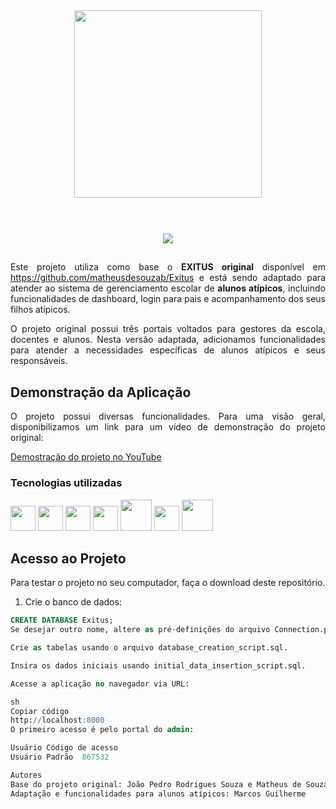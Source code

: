 <div align="center">
  <img style="margin-bottom: 40px" src="https://user-images.githubusercontent.com/60266964/162435563-436fa05e-7e66-4419-8811-81ab90d758fa.png" width="300px">
</div>

</br>

<div align="center">
  <img src="http://img.shields.io/static/v1?label=STATUS&message=Em Desenvolvimento&color=BLUE&style=for-the-badge"/>
</div>

##  

<div align="justify">

<p>Este projeto utiliza como base o <strong>EXITUS original</strong> disponível em <a href="https://github.com/matheusdesouzab/Exitus">https://github.com/matheusdesouzab/Exitus</a> e está sendo adaptado para atender ao sistema de gerenciamento escolar de <strong>alunos atípicos</strong>, incluindo funcionalidades de dashboard, login para pais e acompanhamento dos seus filhos atípicos.</p>
  
<p>O projeto original possui três portais voltados para gestores da escola, docentes e alunos. Nesta versão adaptada, adicionamos funcionalidades para atender a necessidades específicas de alunos atípicos e seus responsáveis.</p>

## Demonstração da Aplicação

<p>O projeto possui diversas funcionalidades. Para uma visão geral, disponibilizamos um link para um vídeo de demonstração do projeto original:</p>

[Demostração do projeto no YouTube](https://www.youtube.com/watch?v=MFScHaBRtDw&t=1984s)

### Tecnologias utilizadas

<code><img src="https://cdn.jsdelivr.net/gh/devicons/devicon/icons/html5/html5-original.svg" width="40" height="40"/></code> 
<code><img src="https://cdn.jsdelivr.net/gh/devicons/devicon/icons/css3/css3-original.svg" width="40" height="40"/></code> 
<code><img src="https://cdn.jsdelivr.net/gh/devicons/devicon/icons/javascript/javascript-original.svg" width="40" height="40" /></code>
<code><img src="https://cdn.jsdelivr.net/gh/devicons/devicon/icons/php/php-original.svg" width="40" height="40" /></code>
<code><img src="https://cdn.jsdelivr.net/gh/devicons/devicon/icons/mysql/mysql-original-wordmark.svg" width="50" height="50" /></code>
<code><img src="https://cdn.jsdelivr.net/gh/devicons/devicon/icons/git/git-original.svg" width="40" height="40" /></code>
<code><img src="https://cdn.jsdelivr.net/gh/devicons/devicon/icons/sass/sass-original.svg" width="50" height="50" /></code>

## Acesso ao Projeto

Para testar o projeto no seu computador, faça o download deste repositório.  

1. Crie o banco de dados:

```sql
CREATE DATABASE Exitus;
Se desejar outro nome, altere as pré-definições do arquivo Connection.php.

Crie as tabelas usando o arquivo database_creation_script.sql.

Insira os dados iniciais usando initial_data_insertion_script.sql.

Acesse a aplicação no navegador via URL:

sh
Copiar código
http://localhost:8000
O primeiro acesso é pelo portal do admin:

Usuário	Código de acesso
Usuário Padrão	867532

Autores
Base do projeto original: João Pedro Rodrigues Souza e Matheus de Souza Barbosa
Adaptação e funcionalidades para alunos atípicos: Marcos Guilherme
